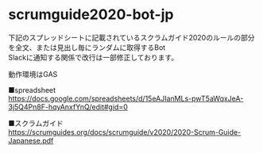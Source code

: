 # scrumguide2020-bot-jp

下記のスプレッドシートに記載されているスクラムガイド2020のルールの部分を全文、または見出し毎にランダムに取得するBot<br>
Slackに通知する関係で改行は一部修正しております。

動作環境はGAS

■spreadsheet<br>
https://docs.google.com/spreadsheets/d/15eAJIanMLs-pwT5aWqxJeA-3j5Q4Pn8F-hqyAnxfYnQ/edit#gid=0

■スクラムガイド<br>
https://scrumguides.org/docs/scrumguide/v2020/2020-Scrum-Guide-Japanese.pdf
